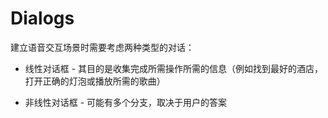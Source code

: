 # Dialogs

建立语音交互场景时需要考虑两种类型的对话：

* 线性对话框 - 其目的是收集完成所需操作所需的信息（例如找到最好的酒店，打开正确的灯泡或播放所需的歌曲）

* 非线性对话框 - 可能有多个分支，取决于用户的答案
